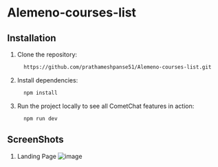 # Alemeno-courses-list

 ## Installation
1. Clone the repository:
    ```sh
      https://github.com/prathameshpanse51/Alemeno-courses-list.git
    ```
2. Install dependencies:
    ```sh
      npm install
    ```
3. Run the project locally to see all CometChat features in action:
    ```
      npm run dev
    ```

 ## ScreenShots
 1. Landing Page
 ![image](https://github.com/prathameshpanse51/Alemeno-courses-list/assets/93512551/7281b018-376a-490c-baf2-53af02438d28)
